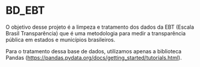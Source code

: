 # BD_EBT

O objetivo desse projeto é a limpeza e tratamento dos dados da EBT (Escala Brasil Transparência) que é uma metodologia para medir a transparência pública em estados e municípios brasileiros.

Para o tratamento dessa base de dados, utilizamos apenas a biblioteca Pandas (https://pandas.pydata.org/docs/getting_started/tutorials.html). 
